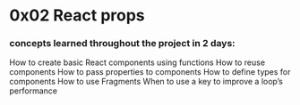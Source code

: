 # 0x02 React props


### concepts learned throughout the project in 2 days:
How to create basic React components using functions
How to reuse components
How to pass properties to components
How to define types for components
How to use Fragments
When to use a key to improve a loop’s performance
